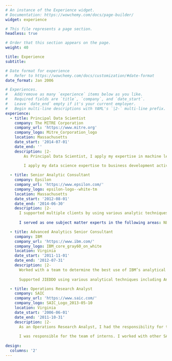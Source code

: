 ```yaml
---
# An instance of the Experience widget.
# Documentation: https://wowchemy.com/docs/page-builder/
widget: experience

# This file represents a page section.
headless: true

# Order that this section appears on the page.
weight: 40

title: Experience
subtitle:

# Date format for experience
#   Refer to https://wowchemy.com/docs/customization/#date-format
date_format: Jan 2006

# Experiences.
#   Add/remove as many `experience` items below as you like.
#   Required fields are `title`, `company`, and `date_start`.
#   Leave `date_end` empty if it's your current employer.
#   Begin multi-line descriptions with YAML's `|2-` multi-line prefix.
experience:
  - title: Principal Data Scientist
    company: The MITRE Corporation
    company_url: 'https://www.mitre.org'
    company_logo: Mitre_Corporation_logo
    location: Massachusetts
    date_start: '2014-07-01'
    date_end: ''
    description: |2-
        As Principal Data Scientist, I apply my expertise in machine learning, statistical modeling, data engineering, and data visualization to lead teams through solving some of the federal government's largest challenges. I provide oversight to a number of projects each year that includes reviewing code, establishing technical approaches to public health challenges, and meeting with customers to align projects with their challenges. 
        
        I apply my data science expertise to business development activities through drafting proposals, refining hiring processes, and establishing a system for rewarding projects that impact public health. In addition, I've reviewed research proposals for our internal research program and advise research teams in developing materials to communicate their technical concepts to broader audiences. 

  - title: Senior Analytic Consultant
    company: Epsilon
    company_url: 'https://www.epsilon.com/'
    company_logo: epsilon-logo--white-tm
    location: Massachusetts
    date_start: '2012-08-01'
    date_end: '2014-06-30'
    description: |2-
      I supported multiple clients by using various analytic techniques including but not limited to Optimization, Data Mining, Natural Language Processing, and Machine Learning. These skills are applied through a combination of R, Python, SAS, and Netezza.
      
      I served as one subject matter experts in the following areas: NLP and text analytics, optimization, and big data solutions. Typical duties include hosting \"lunch and learns\", providing support on business development efforts, and producing code samples in multiple programming languages. 

  - title: Advanced Analytics Senior Consultant
    company: IBM
    company_url: 'https://www.ibm.com/'
    company_logo: IBM_core_gray60_on_white
    location: Virginia
    date_start: '2011-11-01'
    date_end: '2012-07-31'
    description: |2-
      Worked with a team to determine the best use of IBM’s analytical skills to help Aetna improve their business. Modified a SAS multiplicative regression model to be more flexible with data and improve efficiency. Determine the important factors in improving care management efficiency for existing programs at Aetna.
      
      Supported JIEDDO using various analytical techniques including Analytic Hierarchy Process and Regression Analysis. Created and tested a metric to help support decision making for various groups of people working with JIEDDO. Improved existing products in Excel and Access using SAS code. Created SAS Stored Processes to help streamline report generation. Improved raw data cleansing and formatting using regular expression parsing. Streamlined a process to parse XML files and create new databases from the results. Developed SAS stored processes to support business intelligence and analytics. Designed a database to enhance reporting and help determine an optimal solution to a resource allocation problem. 

  - title: Operations Research Analyst
    company: SAIC
    company_url: 'https://www.saic.com/'
    company_logo: SAIC_Logo_2013-05-10
    location: Virginia
    date_start: '2006-06-01'
    date_end: '2011-10-31'
    description: |2-
      As an Operations Research Analyst, I had the responsibility for taking a list of directions and being able to produce a solution with little to no guidance. This involved working with EXCEL, VBA, SAS, ARENA, and AnyLogic.
      
      I was responsible for the team of interns. I worked with other SAIC employees to both screen and interview applicants for the Operations Research internships. I provided a list of tasks, providing feedback on work, and supervised the team of interns. 
      
design:
  columns: '2'
---
```

